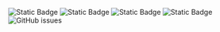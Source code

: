![Static Badge](https://img.shields.io/badge/blacklists-60-000000) ![Static Badge](https://img.shields.io/badge/blacklisted-2603402-cc0000) ![Static Badge](https://img.shields.io/badge/whitelisted-2245-00CC00) ![Static Badge](https://img.shields.io/badge/streaming_blacklist-28107-000000) ![GitHub issues](https://img.shields.io/github/issues/fabriziosalmi/blacklists)
